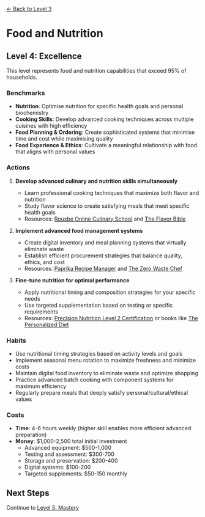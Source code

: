 [← Back to Level 3](level-3)
# Food and Nutrition
## Level 4: Excellence

This level represents food and nutrition capabilities that exceed 95% of households.

### Benchmarks
- **Nutrition**: Optimise nutrition for specific health goals and personal biochemistry
- **Cooking Skills**: Develop advanced cooking techniques across multiple cuisines with high efficiency
- **Food Planning & Ordering**: Create sophisticated systems that minimise time and cost while maximising quality
- **Food Experience & Ethics**: Cultivate a meaningful relationship with food that aligns with personal values

### Actions
1. **Develop advanced culinary and nutrition skills simultaneously**
   - Learn professional cooking techniques that maximize both flavor and nutrition
   - Study flavor science to create satisfying meals that meet specific health goals
   - Resources: [Rouxbe Online Culinary School](https://rouxbe.com/) and [The Flavor Bible](https://karenandandrew.com/books/the-flavor-bible/)

2. **Implement advanced food management systems**
   - Create digital inventory and meal planning systems that virtually eliminate waste
   - Establish efficient procurement strategies that balance quality, ethics, and cost
   - Resources: [Paprika Recipe Manager](https://www.paprikaapp.com/) and [The Zero Waste Chef](https://zerowastechef.com/)

3. **Fine-tune nutrition for optimal performance**
   - Apply nutritional timing and composition strategies for your specific needs
   - Use targeted supplementation based on testing or specific requirements
   - Resources: [Precision Nutrition Level 2 Certification](https://www.precisionnutrition.com/nutrition-certification-level-2-program) or books like [The Personalized Diet](https://www.goodreads.com/book/show/35068705-the-personalized-diet)

### Habits
- Use nutritional timing strategies based on activity levels and goals
- Implement seasonal menu rotation to maximize freshness and minimize costs
- Maintain digital food inventory to eliminate waste and optimize shopping
- Practice advanced batch cooking with component systems for maximum efficiency
- Regularly prepare meals that deeply satisfy personal/cultural/ethical values

### Costs
- **Time**: 4-6 hours weekly (higher skill enables more efficient advanced preparation)
- **Money**: $1,000-2,500 total initial investment
  - Advanced equipment: $500-1,000
  - Testing and assessment: $300-700
  - Storage and preservation: $200-400
  - Digital systems: $100-200
  - Targeted supplements: $50-150 monthly

## Next Steps
Continue to [Level 5: Mastery](level-5)
